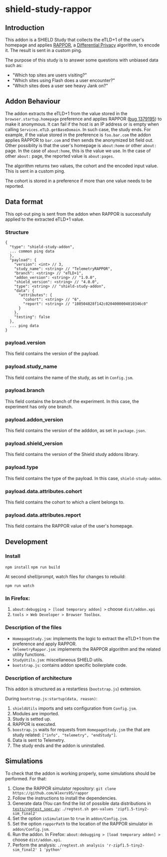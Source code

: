 # shield-study-rappor

## Introduction
This addon is a SHIELD Study that collects the eTLD+1 of the user's homepage
and applies [RAPPOR](https://static.googleusercontent.com/media/research.google.com/en//pubs/archive/42852.pdf),
a [Differential Privacy](https://en.wikipedia.org/wiki/Differential_privacy) algorithm, to encode it.
The result is sent in a custom ping.

The purpose of this study is to answer some questions with unbiased data such as:

- "Which top sites are users visiting?"
- "Which sites using Flash does a user encounter?"
- "Which sites does a user see heavy Jank on?" 

## Addon Behaviour
The addon extracts the eTLD+1 from the value stored in the `browser.startup.homepage` 
preference and applies RAPPOR ([bug 1379195](https://bugzilla.mozilla.org/show_bug.cgi?id=1379195)) to make it anonymous. 
It can fail if the host is an IP address or is empty when calling `Services.eTLD.getBaseDomain`.
In such case, the study ends. For example, if the value stored in the preference is `foo.bar.com` 
the addon applies RAPPOR to `bar.com` and then sends the anonymized bit field out.
Other possiblity is that the user's homepage is `about:home` or other `about:` page.
In the case of `about:home`, this is the value we use. In the case of other `about:`
page, the reported value is `about:pages`.

The algorithm returns two values, the cohort and the encoded input value. This is sent
in a custom ping.

The cohort is stored in a preference if more than one value needs to be reported.

## Data format
This opt-out ping is sent from the addon when RAPPOR is successfully applied to the extracted eTLD+1 value.

### Structure

```JS
{
  "type": "shield-study-addon",
  ... common ping data
  },
  "payload": {
    "version": <int> // 3,
    "study_name": <string> // "TelemetryRAPPOR",
    "branch": <string> // "eTLD+1",
    "addon_version": <string> // "1.0.0",
    "shield_version": <string> // "4.0.0",
    "type": <string> // "shield-study-addon",
    "data": {
      "attributes": {
        "cohort": <string> // "6",
        "report": <string> // "180504828f142c0204000004010346c0"
      }
    },
    "testing": false
  },
  ... ping data
}
```

### payload.version
This field contains the version of the payload.

### payload.study_name
This field contains the name of the study, as set in `Config.jsm`.

### payload.branch
This field contains the branch of the experiment. In this case,
the experiment has only one branch.

### payload.addon_version
This field contains the version of the adddon, as set in `package.json`.

### payload.shield_version
This field contains the version of the Shield study addons library.

### payload.type
This field contains the type of the payload. In this case, 
`shield-study-addon`.

### payload.data.attributes.cohort
This field contains the cohort to which a client belongs to.

### payload.data.attributes.report
This field contains the RAPPOR value of the user's homepage.

## Development

### Install

`npm install`
`npm run build`

At second shell/prompt, watch files for changes to rebuild:

`npm run watch`


### In Firefox:

1. `about:debugging > [load temporary addon] >` choose `dist/addon.xpi`
2. `tools > Web Developer > Browser Toolbox`.

### Description of the files

- `HomepageStudy.jsm`: implements the logic to extract the eTLD+1 from the preference and apply RAPPOR.
- `TelemetryRappor.jsm`: implements the RAPPOR algorithm and the related utility functions.
- `StudyUtils.jsm`: miscellaneous SHIELD utils.
- `bootstrap.js`: contains addon specific boilerplate code.

### Description of architecture

This addon is structured as a restartless (`bootstrap.js`) extension.

During `bootstrap.js:startup(data, reason)`:

1. `shieldUtils` imports and sets configuration from `Config.jsm`.
2. Modules are imported.
3. Study is setted up.
4. RAPPOR is executed.
4. `boostrap.js` waits for requests from `HomepageStudy.jsm` the that 
are study related:  `["info", "telemetry", "endStudy"]`.
5. Data is sent to Telemetry.
7. The study ends and the addon is uninstalled.

## Simulations
To check that the addon is working properly, some simulations should be performed. For that:

1. Clone the RAPPOR simulator repository:
```git clone https://github.com/Alexrs95/rappor```
2. Follow the instructions to install the dependencies.
3. Generate data (You can find the list of possible data distributions in [`tests/regtest_spec.py`](https://github.com/Alexrs95/rappor/blob/master/tests/regtest_spec.py):
```./regtest.sh gen-values 'zipf1.5-tiny2-sim_final2'```
4. Set the option `isSimulation` to `true` in `addon/Config.jsm`.
5. Set the option `rapporPath` to the location of the RAPPOR simulator in `addon/Config.jsm`.
6. Run the addon. In Firefox: `about:debugging > [load temporary addon] >` choose `dist/addon.xpi`.
7. Perform the analysis:
```./regtest.sh analysis 'r-zipf1.5-tiny2-sim_final2' 1 'python'```

